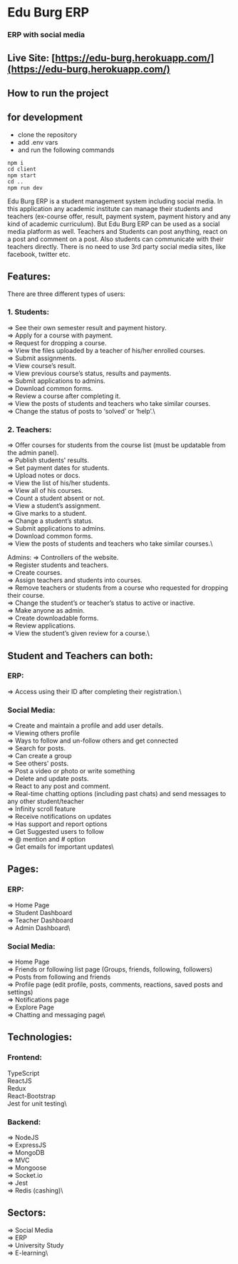 # Edu Burg ERP

### ERP with social media

## Live Site: [https://edu-burg.herokuapp.com/](https://edu-burg.herokuapp.com/)

## How to run the project

## for development

-   clone the repository
-   add .env vars
-   and run the following commands

```
npm i
cd client
npm start
cd ..
npm run dev

```

Edu Burg ERP is a student management system including social media. In this application any academic institute can manage their students and teachers (ex-course offer, result, payment system, payment history and any kind of academic curriculum). But Edu Burg ERP can be used as a social media platform as well. Teachers and Students can post anything, react on a post and comment on a post. Also students can communicate with their teachers directly. There is no need to use 3rd party social media sites, like facebook, twitter etc.

## Features:

There are three different types of users:

### 1. Students:

=> See their own semester result and payment history.\
=> Apply for a course with payment.\
=> Request for dropping a course.\
=> View the files uploaded by a teacher of his/her enrolled courses.\
=> Submit assignments.\
=> View course’s result.\
=> View previous course’s status, results and payments.\
=> Submit applications to admins.\
=> Download common forms.\
=> Review a course after completing it.\
=> View the posts of students and teachers who take similar courses.\
=> Change the status of posts to ‘solved’ or ‘help’.\

### 2. Teachers:

=> Offer courses for students from the course list (must be updatable from the admin panel).\
=> Publish students' results.\
=> Set payment dates for students.\
=> Upload notes or docs.\
=> View the list of his/her students.\
=> View all of his courses.\
=> Count a student absent or not.\
=> View a student’s assignment.\
=> Give marks to a student.\
=> Change a student’s status.\
=> Submit applications to admins.\
=> Download common forms.\
=> View the posts of students and teachers who take similar courses.\

Admins:
=> Controllers of the website.\
=> Register students and teachers.\
=> Create courses.\
=> Assign teachers and students into courses.\
=> Remove teachers or students from a course who requested for dropping their course.\
=> Change the student’s or teacher’s status to active or inactive.\
=> Make anyone as admin.\
=> Create downloadable forms.\
=> Review applications.\
=> View the student’s given review for a course.\

## Student and Teachers can both:

### ERP:

=> Access using their ID after completing their registration.\

### Social Media:

=> Create and maintain a profile and add user details.\
=> Viewing others profile\
=> Ways to follow and un-follow others and get connected\
=> Search for posts.\
=> Can create a group\
=> See others' posts.\
=> Post a video or photo or write something\
=> Delete and update posts.\
=> React to any post and comment.\
=> Real-time chatting options (including past chats) and send messages to any other student/teacher\
=> Infinity scroll feature\
=> Receive notifications on updates\
=> Has support and report options\
=> Get Suggested users to follow\
=> @ mention and # option\
=> Get emails for important updates\

## Pages:

### ERP:

=> Home Page\
=> Student Dashboard\
=> Teacher Dashboard\
=> Admin Dashboard\

### Social Media:

=> Home Page\
=> Friends or following list page (Groups, friends, following, followers)\
=> Posts from following and friends\
=> Profile page (edit profile, posts, comments, reactions, saved posts and settings)\
=> Notifications page\
=> Explore Page\
=> Chatting and messaging page\

## Technologies:

### Frontend:

TypeScript\
ReactJS\
Redux\
React-Bootstrap\
Jest for unit testing\

### Backend:

=> NodeJS\
=> ExpressJS\
=> MongoDB\
=> MVC\
=> Mongoose\
=> Socket.io\
=> Jest\
=> Redis (cashing)\

## Sectors:

=> Social Media\
=> ERP\
=> University Study\
=> E-learning\
